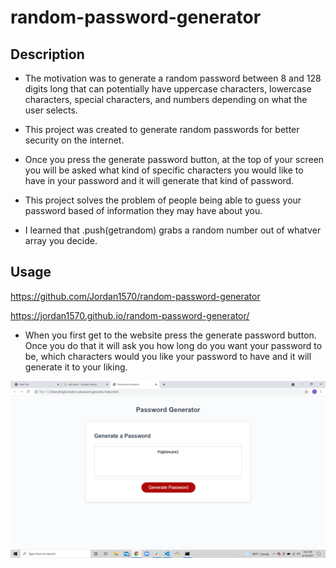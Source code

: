 # random-password-generator

## Description

-  The motivation was to generate a random password between 8 and 128 digits long that can potentially have uppercase characters, lowercase characters, special characters, and numbers depending on what the user selects.

- This project was created to generate random passwords for better security on the internet. 

- Once you press the generate password button, at the top of your screen you will be asked what kind of specific characters you would like to have in your password and it will generate that kind of password. 

- This project solves the problem of people being able to guess your password based of information they may have about you. 

- I learned that .push(getrandom) grabs a random number out of whatver array you decide. 

## Usage

https://github.com/Jordan1570/random-password-generator

https://jordan1570.github.io/random-password-generator/


- When you first get to the website press the generate password button. Once you do that it will ask you how long do you want your password to be, which characters would you like your password to have and it will generate it to your liking. 

![random-password-generator](pw-generator.png)

